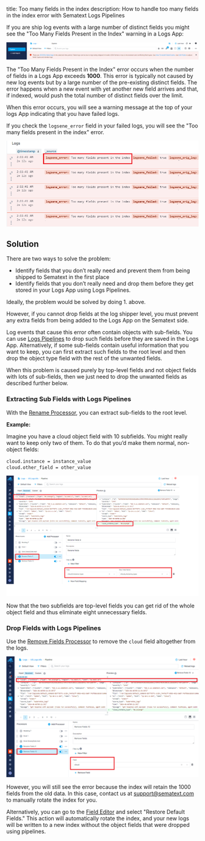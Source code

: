 title: Too many fields in the index
description: How to handle too many fields in the index error with Sematext Logs Pipelines

If you are ship log events with a large number of distinct fields you might see the "Too Many Fields Present in the Index" warning in a Logs App:

![Failed Logs Message](../images/logs/pipelines/failed_logs_message.png)

The "Too Many Fields Present in the Index" error occurs when the number of fields in a Logs App  exceeds **1000**. This error is typically not caused by new log events but by a large number of the pre-existing distinct fields. The error happens when a new event with yet another new field arrives and that, if indexed, would push the total number of distinct fields over the limit.

When this error occurs, you will see a warning message at the top of your logs App indicating that you have failed logs.

If you check the `logsene_error` field in your failed logs, you will see the "Too many fields present in the index" error.

![Logsene Error](../images/logs/pipelines/logsene_error.png)

## Solution

There are two ways to solve the problem:

- Identify fields that you don’t really need and prevent them from being shipped to Sematext in the first place
- Identify fields that you don’t really need and drop them before they get stored in your Logs App using Logs Pipelines.

Ideally, the problem would be solved by doing 1. above. 

However, if you cannot drop fields at the log shipper level, you must prevent any extra fields from being added to the Logs App on the Sematext side.

Log events that cause this error often contain objects with sub-fields. You can use [Logs Pipelines](https://sematext.com/docs/logs/pipelines/) to drop such fields before they are saved in the Logs App. Alternatively, if some sub-fields contain useful information that you want to keep, you can first extract such fields to the root level and then drop the object type field with the rest of the unwanted fields.

When this problem is caused purely by top-level fields and not object fields with lots of sub-fields, then we just need to drop the unwanted fields as described further below.

### Extracting Sub Fields with Logs Pipelines

With the [Rename Processor](https://sematext.com/docs/logs/processors-overview/), you can extract sub-fields to the root level.

**Example:**

Imagine you have a cloud object field with 10 subfields. You might really want to keep only two of them.  To do that you’d make them normal, non-object fields:

```
cloud.instance = instance_value
cloud.other_field = other_value
```
![Rename Fields Processor](../images/logs/pipelines/rename_processor.png)

Now that the two subfields are top-level fields you can get rid of the whole object field and thus eliminate eight unnecessary fields.

### Drop Fields with Logs Pipelines

Use the [Remove Fields Processor](https://sematext.com/docs/logs/processors-overview/) to remove the `cloud` field altogether from the logs.

![Remove Fields Processor](../images/logs/pipelines/remove_fields_processor.png)

However, you will still see the error because the index will retain the 1000 fields from the old data. In this case, contact us at [support@sematext.com](mailto:support@sematext.com) to manually rotate the index for you.

Alternatively, you can go to the [Field Editor](https://sematext.com/docs/logs/fields/#field-editor) and select "Restore Default Fields." This action will automatically rotate the index, and your new logs will be written to a new index without the object fields that were dropped using pipelines.
